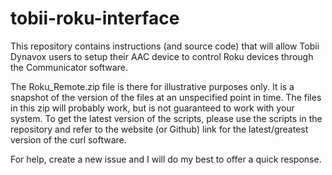 # tobii-roku-interface

This repository contains instructions (and source code) that will allow Tobii Dynavox users to setup their AAC device to control Roku devices through the Communicator software.

The Roku_Remote.zip file is there for illustrative purposes only.  It is a snapshot of the version of the files at an unspecified point in time.  The files in this zip will probably work, but is not guaranteed to work with your system.  To get the latest version of the scripts, please use the scripts in the repository and refer to the website (or Github) link for the latest/greatest version of the curl software.

For help, create a new issue and I will do my best to offer a quick response.
